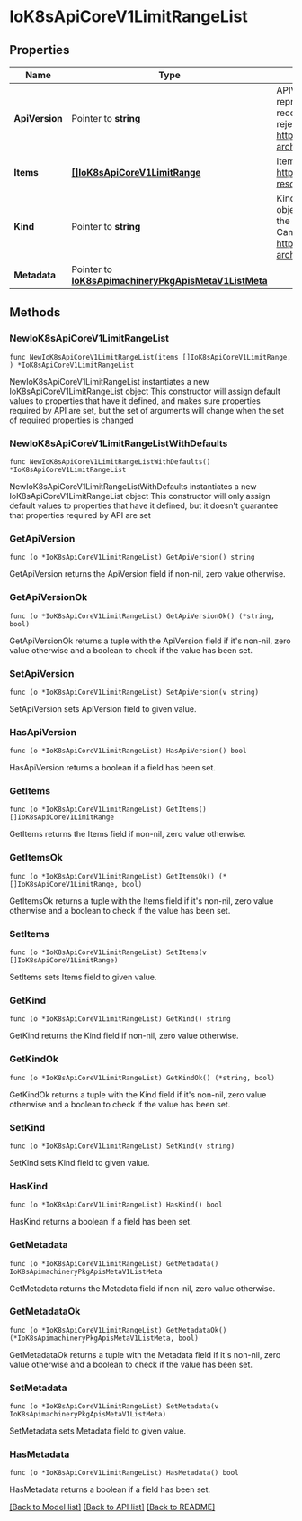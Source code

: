 # IoK8sApiCoreV1LimitRangeList

## Properties

Name | Type | Description | Notes
------------ | ------------- | ------------- | -------------
**ApiVersion** | Pointer to **string** | APIVersion defines the versioned schema of this representation of an object. Servers should convert recognized schemas to the latest internal value, and may reject unrecognized values. More info: https://git.k8s.io/community/contributors/devel/sig-architecture/api-conventions.md#resources | [optional] 
**Items** | [**[]IoK8sApiCoreV1LimitRange**](IoK8sApiCoreV1LimitRange.md) | Items is a list of LimitRange objects. More info: https://kubernetes.io/docs/concepts/configuration/manage-resources-containers/ | 
**Kind** | Pointer to **string** | Kind is a string value representing the REST resource this object represents. Servers may infer this from the endpoint the client submits requests to. Cannot be updated. In CamelCase. More info: https://git.k8s.io/community/contributors/devel/sig-architecture/api-conventions.md#types-kinds | [optional] 
**Metadata** | Pointer to [**IoK8sApimachineryPkgApisMetaV1ListMeta**](IoK8sApimachineryPkgApisMetaV1ListMeta.md) |  | [optional] 

## Methods

### NewIoK8sApiCoreV1LimitRangeList

`func NewIoK8sApiCoreV1LimitRangeList(items []IoK8sApiCoreV1LimitRange, ) *IoK8sApiCoreV1LimitRangeList`

NewIoK8sApiCoreV1LimitRangeList instantiates a new IoK8sApiCoreV1LimitRangeList object
This constructor will assign default values to properties that have it defined,
and makes sure properties required by API are set, but the set of arguments
will change when the set of required properties is changed

### NewIoK8sApiCoreV1LimitRangeListWithDefaults

`func NewIoK8sApiCoreV1LimitRangeListWithDefaults() *IoK8sApiCoreV1LimitRangeList`

NewIoK8sApiCoreV1LimitRangeListWithDefaults instantiates a new IoK8sApiCoreV1LimitRangeList object
This constructor will only assign default values to properties that have it defined,
but it doesn't guarantee that properties required by API are set

### GetApiVersion

`func (o *IoK8sApiCoreV1LimitRangeList) GetApiVersion() string`

GetApiVersion returns the ApiVersion field if non-nil, zero value otherwise.

### GetApiVersionOk

`func (o *IoK8sApiCoreV1LimitRangeList) GetApiVersionOk() (*string, bool)`

GetApiVersionOk returns a tuple with the ApiVersion field if it's non-nil, zero value otherwise
and a boolean to check if the value has been set.

### SetApiVersion

`func (o *IoK8sApiCoreV1LimitRangeList) SetApiVersion(v string)`

SetApiVersion sets ApiVersion field to given value.

### HasApiVersion

`func (o *IoK8sApiCoreV1LimitRangeList) HasApiVersion() bool`

HasApiVersion returns a boolean if a field has been set.

### GetItems

`func (o *IoK8sApiCoreV1LimitRangeList) GetItems() []IoK8sApiCoreV1LimitRange`

GetItems returns the Items field if non-nil, zero value otherwise.

### GetItemsOk

`func (o *IoK8sApiCoreV1LimitRangeList) GetItemsOk() (*[]IoK8sApiCoreV1LimitRange, bool)`

GetItemsOk returns a tuple with the Items field if it's non-nil, zero value otherwise
and a boolean to check if the value has been set.

### SetItems

`func (o *IoK8sApiCoreV1LimitRangeList) SetItems(v []IoK8sApiCoreV1LimitRange)`

SetItems sets Items field to given value.


### GetKind

`func (o *IoK8sApiCoreV1LimitRangeList) GetKind() string`

GetKind returns the Kind field if non-nil, zero value otherwise.

### GetKindOk

`func (o *IoK8sApiCoreV1LimitRangeList) GetKindOk() (*string, bool)`

GetKindOk returns a tuple with the Kind field if it's non-nil, zero value otherwise
and a boolean to check if the value has been set.

### SetKind

`func (o *IoK8sApiCoreV1LimitRangeList) SetKind(v string)`

SetKind sets Kind field to given value.

### HasKind

`func (o *IoK8sApiCoreV1LimitRangeList) HasKind() bool`

HasKind returns a boolean if a field has been set.

### GetMetadata

`func (o *IoK8sApiCoreV1LimitRangeList) GetMetadata() IoK8sApimachineryPkgApisMetaV1ListMeta`

GetMetadata returns the Metadata field if non-nil, zero value otherwise.

### GetMetadataOk

`func (o *IoK8sApiCoreV1LimitRangeList) GetMetadataOk() (*IoK8sApimachineryPkgApisMetaV1ListMeta, bool)`

GetMetadataOk returns a tuple with the Metadata field if it's non-nil, zero value otherwise
and a boolean to check if the value has been set.

### SetMetadata

`func (o *IoK8sApiCoreV1LimitRangeList) SetMetadata(v IoK8sApimachineryPkgApisMetaV1ListMeta)`

SetMetadata sets Metadata field to given value.

### HasMetadata

`func (o *IoK8sApiCoreV1LimitRangeList) HasMetadata() bool`

HasMetadata returns a boolean if a field has been set.


[[Back to Model list]](../README.md#documentation-for-models) [[Back to API list]](../README.md#documentation-for-api-endpoints) [[Back to README]](../README.md)


